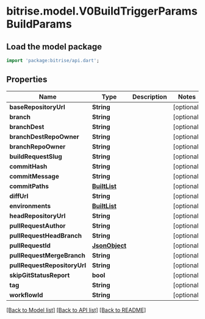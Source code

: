 # bitrise.model.V0BuildTriggerParamsBuildParams

## Load the model package
```dart
import 'package:bitrise/api.dart';
```

## Properties
Name | Type | Description | Notes
------------ | ------------- | ------------- | -------------
**baseRepositoryUrl** | **String** |  | [optional] 
**branch** | **String** |  | [optional] 
**branchDest** | **String** |  | [optional] 
**branchDestRepoOwner** | **String** |  | [optional] 
**branchRepoOwner** | **String** |  | [optional] 
**buildRequestSlug** | **String** |  | [optional] 
**commitHash** | **String** |  | [optional] 
**commitMessage** | **String** |  | [optional] 
**commitPaths** | [**BuiltList<V0CommitPaths>**](V0CommitPaths.md) |  | [optional] 
**diffUrl** | **String** |  | [optional] 
**environments** | [**BuiltList<V0BuildParamsEnvironment>**](V0BuildParamsEnvironment.md) |  | [optional] 
**headRepositoryUrl** | **String** |  | [optional] 
**pullRequestAuthor** | **String** |  | [optional] 
**pullRequestHeadBranch** | **String** |  | [optional] 
**pullRequestId** | [**JsonObject**](.md) |  | [optional] 
**pullRequestMergeBranch** | **String** |  | [optional] 
**pullRequestRepositoryUrl** | **String** |  | [optional] 
**skipGitStatusReport** | **bool** |  | [optional] 
**tag** | **String** |  | [optional] 
**workflowId** | **String** |  | [optional] 

[[Back to Model list]](../README.md#documentation-for-models) [[Back to API list]](../README.md#documentation-for-api-endpoints) [[Back to README]](../README.md)


